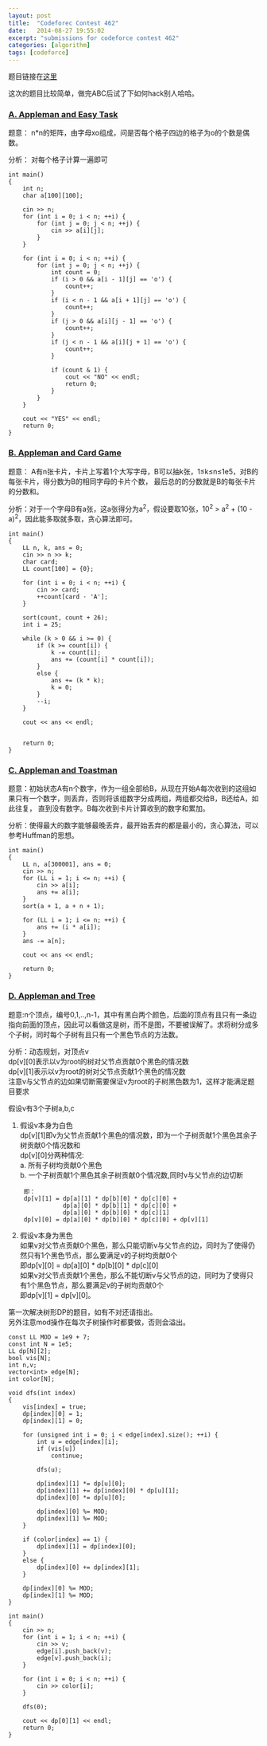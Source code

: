 ```yaml
---
layout: post
title:  "Codeforec Contest 462"
date:   2014-08-27 19:55:02
excerpt: "submissions for codeforce contest 462"
categories: [algorithm]
tags: [codeforce]
---
```


题目链接在[这里](http://codeforces.com/contest/462)

这次的题目比较简单，做完ABC后试了下如何hack别人哈哈。  


<!--more-->

### [A. Appleman and Easy Task](http://codeforces.com/contest/462/problem/A)

题意： n\*n的矩阵，由字母xo组成，问是否每个格子四边的格子为o的个数是偶数。    

分析： 对每个格子计算一遍即可

```
int main()
{
    int n;
    char a[100][100];

    cin >> n;
    for (int i = 0; i < n; ++i) {
        for (int j = 0; j < n; ++j) {
            cin >> a[i][j];
        }
    }

    for (int i = 0; i < n; ++i) {
        for (int j = 0; j < n; ++j) {
            int count = 0;
            if (i > 0 && a[i - 1][j] == 'o') {
                count++;
            }
            if (i < n - 1 && a[i + 1][j] == 'o') {
                count++;
            }
            if (j > 0 && a[i][j - 1] == 'o') {
                count++;
            }
            if (j < n - 1 && a[i][j + 1] == 'o') {
                count++;
            }

            if (count & 1) {
                cout << "NO" << endl;
                return 0;
            }
        }
    }

    cout << "YES" << endl;
    return 0;
}
```

### [B. Appleman and Card Game](http://codeforces.com/contest/462/problem/B)

题意： A有n张卡片，卡片上写着1个大写字母，B可以抽k张，1&le;k&le;n&le;1e5，对B的每张卡片，得分数为B的相同字母的卡片个数，
 最后总的的分数就是B的每张卡片的分数和。  

分析：对于一个字母B有a张，这a张得分为a<sup>2</sup>，假设要取10张，10<sup>2</sup> &gt; a<sup>2</sup> + (10 - a)<sup>2</sup>，因此能多取就多取，贪心算法即可。  

```
int main()
{
    LL n, k, ans = 0;
    cin >> n >> k;
    char card;
    LL count[100] = {0};

    for (int i = 0; i < n; ++i) {
        cin >> card;
        ++count[card - 'A'];
    }

    sort(count, count + 26);
    int i = 25;

    while (k > 0 && i >= 0) {
        if (k >= count[i]) {
            k -= count[i];
            ans += (count[i] * count[i]);
        }
        else {
            ans += (k * k);
            k = 0;
        }
        --i;
    }

    cout << ans << endl;


    return 0;
}
```


### [C. Appleman and Toastman](http://codeforces.com/contest/462/problem/C)  

题意：初始状态A有n个数字，作为一组全部给B，从现在开始A每次收到的这组如果只有一个数字，则丢弃，否则将该组数字分成两组，两组都交给B，B还给A，如此往复， 直到没有数字。B每次收到卡片计算收到的数字和累加。

分析：使得最大的数字能够最晚丢弃，最开始丢弃的都是最小的，贪心算法，可以参考Huffman的思想。  


```
int main()
{
    LL n, a[300001], ans = 0;
    cin >> n;
    for (LL i = 1; i <= n; ++i) {
        cin >> a[i];
        ans += a[i];
    }
    sort(a + 1, a + n + 1);

    for (LL i = 1; i <= n; ++i) {
        ans += (i * a[i]);
    }
    ans -= a[n];

    cout << ans << endl;

    return 0;
}
```

### [D. Appleman and Tree](http://codeforces.com/contest/462/problem/D)  

题意:n个顶点，编号0,1,..,n-1，其中有黑白两个颜色，后面的顶点有且只有一条边指向前面的顶点，因此可以看做这是树，而不是图，不要被误解了。求将树分成多个子树，同时每个子树有且只有一个黑色节点的方法数。  

分析：动态规划，对顶点v     
    dp[v][0]表示以v为root的树对父节点贡献0个黑色的情况数   
    dp[v][1]表示以v为root的树对父节点贡献1个黑色的情况数    
    注意v与父节点的边如果切断需要保证v为root的子树黑色数为1，这样才能满足题目要求   

假设v有3个子树a,b,c    
1. 假设v本身为白色   
    dp[v][1]即v为父节点贡献1个黑色的情况数，即为一个子树贡献1个黑色其余子树贡献0个情况数和   
    dp[v][0]分两种情况:  
        a. 所有子树均贡献0个黑色    
        b. 一个子树贡献1个黑色其余子树贡献0个情况数,同时v与父节点的边切断  

        即：   
        dp[v][1] = dp[a][1] * dp[b][0] * dp[c][0] +   
                   dp[a][0] * dp[b][1] * dp[c][0] +   
                   dp[a][0] * dp[b][0] * dp[c][1]    
        dp[v][0] = dp[a][0] * dp[b][0] * dp[c][0] + dp[v][1]    
2. 假设v本身为黑色   
        如果v对父节点贡献0个黑色，那么只能切断v与父节点的边，同时为了使得仍然只有1个黑色节点，那么要满足v的子树均贡献0个    
        即dp[v][0] = dp[a][0] * dp[b][0] * dp[c][0]    
        如果v对父节点贡献1个黑色，那么不能切断v与父节点的边，同时为了使得只有1个黑色节点，那么要满足v的子树均贡献0个    
        即dp[v][1] = dp[v][0]。    

第一次解决树形DP的题目，如有不对还请指出。    
另外注意mod操作在每次子树操作时都要做，否则会溢出。   

```
const LL MOD = 1e9 + 7;
const int N = 1e5;
LL dp[N][2];
bool vis[N];
int n,v;
vector<int> edge[N];
int color[N];

void dfs(int index)
{
    vis[index] = true;
    dp[index][0] = 1;
    dp[index][1] = 0;

    for (unsigned int i = 0; i < edge[index].size(); ++i) {
        int u = edge[index][i];
        if (vis[u])
            continue;

        dfs(u);

        dp[index][1] *= dp[u][0];
        dp[index][1] += dp[index][0] * dp[u][1];
        dp[index][0] *= dp[u][0];

        dp[index][0] %= MOD;
        dp[index][1] %= MOD;
    }

    if (color[index] == 1) {
        dp[index][1] = dp[index][0];
    }
    else {
        dp[index][0] += dp[index][1];
    }

    dp[index][0] %= MOD;
    dp[index][1] %= MOD;
}

int main()
{
    cin >> n;
    for (int i = 1; i < n; ++i) {
        cin >> v;
        edge[i].push_back(v);
        edge[v].push_back(i);
    }

    for (int i = 0; i < n; ++i) {
        cin >> color[i];
    }

    dfs(0);

    cout << dp[0][1] << endl;
    return 0;
}
```
